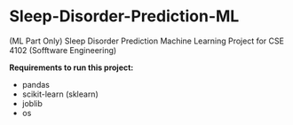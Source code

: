 # Sleep-Disorder-Prediction-ML
(ML Part Only) Sleep Disorder Prediction Machine Learning Project for CSE 4102 (Sofftware Engineering)

**Requirements to run this project:**
- pandas
- scikit-learn (sklearn)
- joblib
- os
  